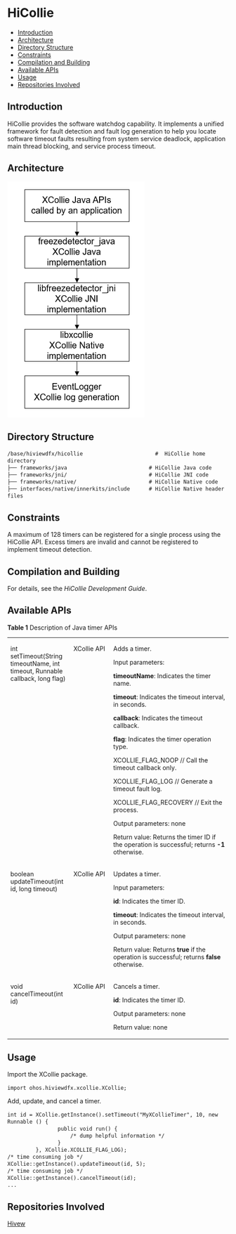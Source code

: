 # HiCollie<a name="EN-US_TOPIC_0000001077200880"></a>

-   [Introduction](#section11660541593)
-   [Architecture](#section342962219551)
-   [Directory Structure](#section55125489224)
-   [Constraints](#section161941989596)
-   [Compilation and Building](#section20568163942320)
-   [Available APIs](#section8725142134818)
-   [Usage](#section19959125052315)
-   [Repositories Involved](#section1134984213235)

## Introduction<a name="section11660541593"></a>

HiCollie provides the software watchdog capability. It implements a unified framework for fault detection and fault log generation to help you locate software timeout faults resulting from system service deadlock, application main thread blocking, and service process timeout. 

## Architecture<a name="section342962219551"></a>

![](figures/en-us_image_0000001078501626.png)

## Directory Structure<a name="section55125489224"></a>

```
/base/hiviewdfx/hicollie                       #  HiCollie home directory
├── frameworks/java                          # HiCollie Java code
├── frameworks/jni/                          # HiCollie JNI code
├── frameworks/native/                       # HiCollie Native code
├── interfaces/native/innerkits/include      # HiCollie Native header files
```

## Constraints<a name="section161941989596"></a>

A maximum of 128 timers can be registered for a single process using the HiCollie API. Excess timers are invalid and cannot be registered to implement timeout detection.

## Compilation and Building<a name="section20568163942320"></a>

For details, see the  _HiCollie Development Guide_.

## Available APIs<a name="section8725142134818"></a>

**Table  1**  Description of Java timer APIs

<a name="table20156163414814"></a>
<table><tbody><tr id="row202881215133218"><td class="cellrowborder" valign="top" width="28.470000000000002%"><p id="p12852726173214"><a name="p12852726173214"></a><a name="p12852726173214"></a>int setTimeout(String timeoutName, int timeout, Runnable callback, long flag)</p>
</td>
<td class="cellrowborder" valign="top" width="18.01%"><p id="p185211260329"><a name="p185211260329"></a><a name="p185211260329"></a>XCollie API</p>
</td>
<td class="cellrowborder" valign="top" width="53.52%"><p id="p485219261329"><a name="p485219261329"></a><a name="p485219261329"></a>Adds a timer.</p>
<p id="p13496195715568"><a name="p13496195715568"></a><a name="p13496195715568"></a>Input parameters:</p>
<p id="p78521426113213"><a name="p78521426113213"></a><a name="p78521426113213"></a><strong id="b1243226124018"><a name="b1243226124018"></a><a name="b1243226124018"></a>timeoutName</strong>: Indicates the timer name.</p>
<p id="p193451754414"><a name="p193451754414"></a><a name="p193451754414"></a><strong id="b08421624164018"><a name="b08421624164018"></a><a name="b08421624164018"></a>timeout</strong>: Indicates the timeout interval, in seconds.</p>
<p id="p1954016498433"><a name="p1954016498433"></a><a name="p1954016498433"></a><strong id="b3740172324014"><a name="b3740172324014"></a><a name="b3740172324014"></a>callback</strong>: Indicates the timeout callback.</p>
<p id="p18852172663215"><a name="p18852172663215"></a><a name="p18852172663215"></a><strong id="b13515522114010"><a name="b13515522114010"></a><a name="b13515522114010"></a>flag</strong>: Indicates the timer operation type.</p>
<p id="p685212264326"><a name="p685212264326"></a><a name="p685212264326"></a>XCOLLIE_FLAG_NOOP // Call the timeout callback only.</p>
<p id="p158521269325"><a name="p158521269325"></a><a name="p158521269325"></a>XCOLLIE_FLAG_LOG // Generate a timeout fault log.</p>
<p id="p2852182633220"><a name="p2852182633220"></a><a name="p2852182633220"></a>XCOLLIE_FLAG_RECOVERY // Exit the process.</p>
<p id="p17852152616325"><a name="p17852152616325"></a><a name="p17852152616325"></a>Output parameters: none</p>
<p id="p13852182643217"><a name="p13852182643217"></a><a name="p13852182643217"></a>Return value: Returns the timer ID if the operation is successful; returns <strong id="b098311257320"><a name="b098311257320"></a><a name="b098311257320"></a>-1</strong> otherwise.</p>
</td>
</tr>
<tr id="row921116343814"><td class="cellrowborder" valign="top" width="28.470000000000002%"><p id="p1421115341988"><a name="p1421115341988"></a><a name="p1421115341988"></a>boolean updateTimeout(int id, long timeout)</p>
</td>
<td class="cellrowborder" valign="top" width="18.01%"><p id="p1821117342082"><a name="p1821117342082"></a><a name="p1821117342082"></a>XCollie API</p>
</td>
<td class="cellrowborder" valign="top" width="53.52%"><p id="p8211534588"><a name="p8211534588"></a><a name="p8211534588"></a>Updates a timer.</p>
<p id="p7767123045710"><a name="p7767123045710"></a><a name="p7767123045710"></a>Input parameters:</p>
<p id="p1521114342084"><a name="p1521114342084"></a><a name="p1521114342084"></a><strong id="b269819444011"><a name="b269819444011"></a><a name="b269819444011"></a>id</strong>: Indicates the timer ID.</p>
<p id="p7560037101613"><a name="p7560037101613"></a><a name="p7560037101613"></a><strong id="b011711315404"><a name="b011711315404"></a><a name="b011711315404"></a>timeout</strong>: Indicates the timeout interval, in seconds.</p>
<p id="p172111734384"><a name="p172111734384"></a><a name="p172111734384"></a>Output parameters: none</p>
<p id="p1621113347813"><a name="p1621113347813"></a><a name="p1621113347813"></a>Return value: Returns <strong id="b4935135112510"><a name="b4935135112510"></a><a name="b4935135112510"></a>true</strong> if the operation is successful; returns <strong id="b8554114119516"><a name="b8554114119516"></a><a name="b8554114119516"></a>false</strong> otherwise.</p>
</td>
</tr>
<tr id="row10211434984"><td class="cellrowborder" valign="top" width="28.470000000000002%"><p id="p1321133414818"><a name="p1321133414818"></a><a name="p1321133414818"></a>void cancelTimeout(int id)</p>
</td>
<td class="cellrowborder" valign="top" width="18.01%"><p id="p172111434384"><a name="p172111434384"></a><a name="p172111434384"></a>XCollie API</p>
</td>
<td class="cellrowborder" valign="top" width="53.52%"><p id="p32111534581"><a name="p32111534581"></a><a name="p32111534581"></a>Cancels a timer.</p>
<p id="p121113341889"><a name="p121113341889"></a><a name="p121113341889"></a><strong id="b171532058123913"><a name="b171532058123913"></a><a name="b171532058123913"></a>id</strong>: Indicates the timer ID.</p>
<p id="p821115348813"><a name="p821115348813"></a><a name="p821115348813"></a>Output parameters: none</p>
<p id="p1921113412810"><a name="p1921113412810"></a><a name="p1921113412810"></a>Return value: none</p>
</td>
</tr>
</tbody>
</table>

## Usage<a name="section19959125052315"></a>

Import the XCollie package.

```
import ohos.hiviewdfx.xcollie.XCollie;
```

Add, update, and cancel a timer.

```
int id = XCollie.getInstance().setTimeout("MyXCollieTimer", 10, new Runnable () {
                public void run() {
                    /* dump helpful information */
                }
         }, XCollie.XCOLLIE_FLAG_LOG);
/* time consuming job */
XCollie::getInstance().updateTimeout(id, 5);
/* time consuming job */
XCollie::getInstance().cancelTimeout(id);
...
```

## Repositories Involved<a name="section1134984213235"></a>

[Hivew](https://gitee.com/openharmony)

